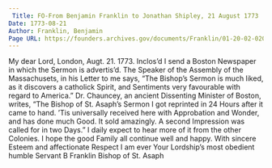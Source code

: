 ```yaml
---
 Title: FO-From Benjamin Franklin to Jonathan Shipley, 21 August 1773
Date: 1773-08-21
Author: Franklin, Benjamin
Page URL: https://founders.archives.gov/documents/Franklin/01-20-02-0200
---
```


My dear Lord,
London, Augt. 21. 1773.
Inclos’d I send a Boston Newspaper in which the Sermon is advertis’d. The Speaker of the Assembly of the Massachusets, in his Letter to me says, “The Bishop’s Sermon is much liked, as it discovers a catholick Spirit, and Sentiments very favourable with regard to America.” Dr. Chauncey, an ancient Dissenting Minister of Boston, writes, “The Bishop of St. Asaph’s Sermon I got reprinted in 24 Hours after it came to hand. ’Tis universally received here with Approbation and Wonder, and has done much Good. It sold amazingly. A second Impression was called for in two Days.”
I daily expect to hear more of it from the other Colonies.
I hope the good Family all continue well and happy. With sincere Esteem and affectionate Respect I am ever Your Lordship’s most obedient humble Servant
B Franklin
Bishop of St. Asaph

